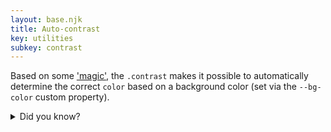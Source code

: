 ```yaml
---
layout: base.njk
title: Auto-contrast
key: utilities
subkey: contrast
---
```


Based on some ['magic'](https://til.jakelazaroff.com/css/swap-between-black-and-white-text-based-on-background-color/), the `.contrast` makes it possible to automatically determine the correct `color` based on a background color (set via the `--bg-color` custom property).

<details class="accordion">
  <summary>Did you know?</summary>
  <p>This technique is applied to the navigation of this site!</p>
</details>
